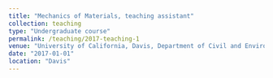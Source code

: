 ```yaml
---
title: "Mechanics of Materials, teaching assistant"
collection: teaching
type: "Undergraduate course"
permalink: /teaching/2017-teaching-1
venue: "University of California, Davis, Department of Civil and Environmental Engineering"
date: "2017-01-01"
location: "Davis"
---
```

